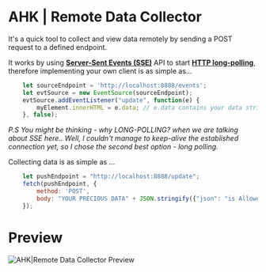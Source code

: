 # AHK | Remote Data Collector

It's a quick tool to collect and view data remotely by sending a POST request to a defined endpoint.

It works by using [**Server-Sent Events (SSE)**](https://developer.mozilla.org/en-US/docs/Web/API/Server-sent_events/Using_server-sent_events) API to start [**HTTP long-polling**](https://www.pubnub.com/blog/2014-12-01-http-long-polling/), therefore implementing your own client is as simple as...
```javascript
    let sourceEndpoint = 'http://localhost:8888/events';
    let evtSource = new EventSource(sourceEndpoint);
	evtSource.addEventListener("update", function(e) {
		myElement.innerHTML = e.data; // e.data contains your data string
	}, false);
```
*P.S You might be thinking - why LONG-POLLING? when we are talking about SSE here.. Well, I couldn't manage to keep-alive the established connection yet, so I chose the second best option - long polling.*

Collecting data is as simple as ...
```javascript
    let pushEndpoint = "http://localhost:8888/update";
    fetch(pushEndpoint, {  
        method: 'POST',  
        body: "YOUR PRECIOUS DATA" + JSON.stringify({"json": "is Allowed Too"})
    });
```

# Preview
![AHK|Remote Data Collector Preview](https://giant.gfycat.com/GrayGreenIrrawaddydolphin.gif)